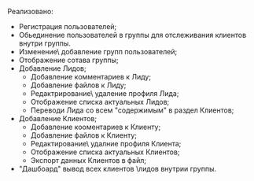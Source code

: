 Реализовано:
- Регистрация пользователей;
- Обьединение пользователей в группы для отслеживания клиентов внутри группы.
- Изменение\ добавление групп пользователей;
- Отображение сотава группы;
- Добавление Лидов;
  - Добавление комментариев к Лиду;
  - Добавление файлов к Лиду;
  - Редактрирование\ удаление профиля Лида;
  - Отображение списка актуальных Лидов;
  - Переводи Лида со всем "содержимым" в раздел Клиентов;
- Добавление Клиентов;
  - Добавление кооментариев к Клиенту;
  - Добавление файлов к Клиенту;
  - Редактирование\ удалние профиля Клиента;
  - Отображение списка актуальных Клиентов;
  - Экспорт данных Клиентов в файл;
- "Дашбоард"  вывод всех клиентов \лидов внутрии группы.
